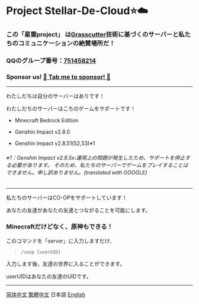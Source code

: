# Project Stellar-De-Cloud:star::cloud:
### この「星雲project」 は[Grasscutter](https://github.com/Grasscutters/Grasscutter)技術に基づくのサーバーと私たちのコミュニケーションの絶賛場所だ！
### QQのグループ番号：[751458214](https://jq.qq.com/?_wv=1027&k=WcjiTs3p)
### Sponsor us! [ :sparkling_heart: Tab me to sponsor! :sparkling_heart: ](https://github.com/AtlantisaJustied/Stellar-De-Cloud/blob/main/%E6%8D%90%E8%B5%A0%E6%B8%A0%E9%81%93.md)
---
わたしだちは自分のサーバーはありです！

わたしだちのサーバーはこちのゲームをサポートです！

- Minecraft Bedrock Edition 

- Genshin Impact v2.8.0 

- Genshin Impact v2.8.51(52,53)※1 
###### ※1：Genshin Impact v2.8.5x:運用上の問題が発生したため、サポートを停止する必要があります。 そのため、私たちのサーバーでゲームをプレイすることはできません。申し訳ありません。(translated with GOOGLE)
---
私たちのサーバーはCO-OPをサポートしています！

あなたの友達があなたの友達とつながることを可能にします。

### Minecraftだけどなく、原神もできる！
このコマンドを「server」に入力しますだけ、 

> `/coop [userUID]`

入力します後，友達の世界に入ることができます。

userUIDはあなたの友達のUIDです。




---

[简体中文](https://github.com/AtlantisaJustied/Stellar-De-Cloud/blob/main/README-CHS.md)
[繁體中文](https://github.com/AtlantisaJustied/Stellar-De-Cloud/blob/main/README-CHT.md)
日本語
[English](https://github.com/AtlantisaJustied/Stellar-De-Cloud/blob/main/README%E3%83%BCENG.md)


